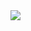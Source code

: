 <img src="https://capsule-render.vercel.app/api?type=soft&color=gradient&customColorList=2,4,19&height=300&section=header&text=What%20I%20studied&fontSize=90&fontColor=9834eb&desc=This%20is%20what%20I%20did%20to%20become%20a%20developer%20and%20what%20I'm%20doing&descSize=15&&descAlignY=64&descAlign=61.6"/>
